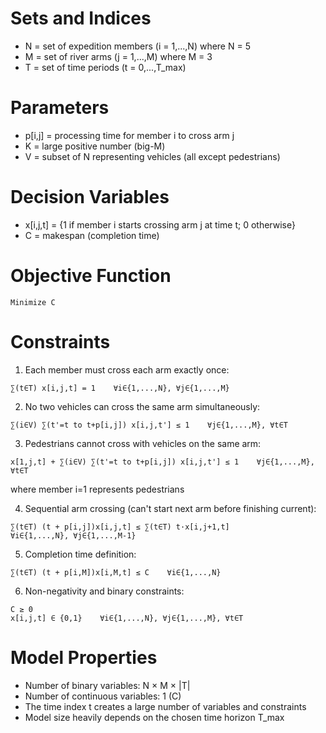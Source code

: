 # Sets and Indices
- N = set of expedition members (i = 1,...,N) where N = 5
- M = set of river arms (j = 1,...,M) where M = 3
- T = set of time periods (t = 0,...,T_max)

# Parameters
- p[i,j] = processing time for member i to cross arm j
- K = large positive number (big-M)
- V = subset of N representing vehicles (all except pedestrians)

# Decision Variables
- x[i,j,t] = {1 if member i starts crossing arm j at time t; 0 otherwise}
- C = makespan (completion time)

# Objective Function
```
Minimize C
```

# Constraints

1. Each member must cross each arm exactly once:
```
∑(t∈T) x[i,j,t] = 1    ∀i∈{1,...,N}, ∀j∈{1,...,M}
```

2. No two vehicles can cross the same arm simultaneously:
```
∑(i∈V) ∑(t'=t to t+p[i,j]) x[i,j,t'] ≤ 1    ∀j∈{1,...,M}, ∀t∈T
```

3. Pedestrians cannot cross with vehicles on the same arm:
```
x[1,j,t] + ∑(i∈V) ∑(t'=t to t+p[i,j]) x[i,j,t'] ≤ 1    ∀j∈{1,...,M}, ∀t∈T
```
where member i=1 represents pedestrians

4. Sequential arm crossing (can't start next arm before finishing current):
```
∑(t∈T) (t + p[i,j])x[i,j,t] ≤ ∑(t∈T) t·x[i,j+1,t]    
∀i∈{1,...,N}, ∀j∈{1,...,M-1}
```

5. Completion time definition:
```
∑(t∈T) (t + p[i,M])x[i,M,t] ≤ C    ∀i∈{1,...,N}
```

6. Non-negativity and binary constraints:
```
C ≥ 0
x[i,j,t] ∈ {0,1}    ∀i∈{1,...,N}, ∀j∈{1,...,M}, ∀t∈T
```

# Model Properties
- Number of binary variables: N × M × |T|
- Number of continuous variables: 1 (C)
- The time index t creates a large number of variables and constraints
- Model size heavily depends on the chosen time horizon T_max
